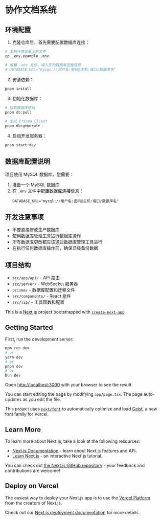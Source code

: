 # 协作文档系统

## 环境配置

1. 克隆仓库后，首先需要配置数据库连接：

```bash
# 复制环境变量示例文件
cp .env.example .env

# 编辑 .env 文件，填入您的数据库连接信息
# DATABASE_URL="mysql://用户名:密码@主机:端口/数据库名"
```

2. 安装依赖：

```bash
pnpm install
```

3. 初始化数据库：

```bash
# 拉取数据库结构
pnpm db:pull

# 生成 Prisma Client
pnpm db:generate
```

4. 启动开发服务器：

```bash
pnpm start:dev
```

## 数据库配置说明

项目使用 MySQL 数据库，您需要：

1. 准备一个 MySQL 数据库
2. 在 `.env` 文件中配置数据库连接信息：
   ```
   DATABASE_URL="mysql://用户名:密码@主机:端口/数据库名"
   ```

## 开发注意事项

- 不要直接修改生产数据库
- 使用数据库管理工具进行数据库操作
- 所有数据库更改都应该通过数据库管理工具进行
- 在执行任何数据库操作前，确保已经备份数据

## 项目结构

- `src/app/api/` - API 路由
- `src/server/` - WebSocket 服务器
- `prisma/` - 数据库配置和迁移文件
- `src/components/` - React 组件
- `src/lib/` - 工具函数和配置

This is a [Next.js](https://nextjs.org) project bootstrapped with [`create-next-app`](https://nextjs.org/docs/app/api-reference/cli/create-next-app).

## Getting Started

First, run the development server:

```bash
npm run dev
# or
yarn dev
# or
pnpm dev
# or
bun dev
```

Open [http://localhost:3000](http://localhost:3000) with your browser to see the result.

You can start editing the page by modifying `app/page.tsx`. The page auto-updates as you edit the file.

This project uses [`next/font`](https://nextjs.org/docs/app/building-your-application/optimizing/fonts) to automatically optimize and load [Geist](https://vercel.com/font), a new font family for Vercel.

## Learn More

To learn more about Next.js, take a look at the following resources:

- [Next.js Documentation](https://nextjs.org/docs) - learn about Next.js features and API.
- [Learn Next.js](https://nextjs.org/learn) - an interactive Next.js tutorial.

You can check out [the Next.js GitHub repository](https://github.com/vercel/next.js) - your feedback and contributions are welcome!

## Deploy on Vercel

The easiest way to deploy your Next.js app is to use the [Vercel Platform](https://vercel.com/new?utm_medium=default-template&filter=next.js&utm_source=create-next-app&utm_campaign=create-next-app-readme) from the creators of Next.js.

Check out our [Next.js deployment documentation](https://nextjs.org/docs/app/building-your-application/deploying) for more details.
